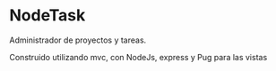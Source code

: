# NodeTask
Administrador de proyectos y tareas.

Construido utilizando mvc, con NodeJs, express y Pug para las vistas
